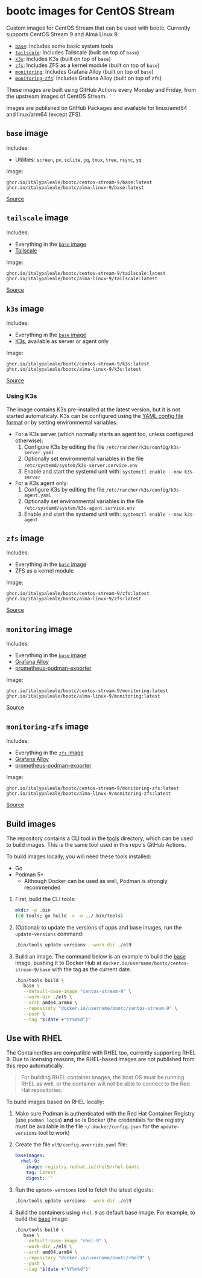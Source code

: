 # bootc images for CentOS Stream

Custom images for CentOS Stream that can be used with bootc. Currently supports CentOS Stream 9 and Alma Linux 9.

- [`base`](#base-image): Includes some basic system tools
- [`tailscale`](#tailscale-image): Includes Tailscale (built on top of `base`)
- [`k3s`](#k3s-image): Includes K3s (built on top of `base`)
- [`zfs`](#zfs-image): Includes ZFS as a kernel module (built on top of `base`)
- [`monitoring`](#monitoring-image): Includes Grafana Alloy (built on top of `base`)
- [`monitoring-zfs`](#monitoring-zfs-image): Includes Grafana Alloy (built on top of `zfs`)

These images are built using GitHub Actions every Monday and Friday, from the upstream images of CentOS Stream.

Images are published on GitHub Packages and available for linux/amd64 and linux/arm64 (except ZFS).

## `base` image

Includes:

- Utilities: `screen`, `pv`, `sqlite`, `jq`, `tmux`, `tree`, `rsync`, `yq`

Image:

```text
ghcr.io/italypaleale/bootc/centos-stream-9/base:latest
ghcr.io/italypaleale/bootc/alma-linux-9/base:latest
```

[Source](./el9/containers/base/)

## `tailscale` image

Includes:

- Everything in the [`base` image](#base-image)
- [Tailscale](https://tailscale.com/)

Image:

```text
ghcr.io/italypaleale/bootc/centos-stream-9/tailscale:latest
ghcr.io/italypaleale/bootc/alma-linux-9/tailscale:latest
```

[Source](./el9/containers/tailscale/)

## `k3s` image

Includes:

- Everything in the [`base` image](#base-image)
- [K3s](https://k3s.io/), available as server or agent only

Image:

```text
ghcr.io/italypaleale/bootc/centos-stream-9/k3s:latest
ghcr.io/italypaleale/bootc/alma-linux-9/k3s:latest
```

[Source](./el9/containers/k3s/)

### Using K3s

The image contains K3s pre-installed at the latest version, but it is not started automaticaly. K3s can be configured using the [YAML config file format](https://docs.k3s.io/installation/configuration) or by setting environmental variables.

- For a K3s server (which normally starts an agent too, unless configured otherwise):
   1. Configure K3s by editing the file `/etc/rancher/k3s/config/k3s-server.yaml`
   2. Optionally set environmental variables in the file `/etc/systemd/system/k3s-server.service.env`
   3. Enable and start the systemd unit with: `systemctl enable --now k3s-server`
- For a K3s agent only:
   1. Configure K3s by editing the file `/etc/rancher/k3s/config/k3s-agent.yaml`
   2. Optionally set environmental variables in the file `/etc/systemd/system/k3s-agent.service.env`
   3. Enable and start the systemd unit with: `systemctl enable --now k3s-agent`

## `zfs` image

Includes:

- Everything in the [`base` image](#base-image)
- ZFS as a kernel module

Image:

```text
ghcr.io/italypaleale/bootc/centos-stream-9/zfs:latest
ghcr.io/italypaleale/bootc/alma-linux-9/zfs:latest
```

[Source](./el9/containers/zfs/)

## `monitoring` image

Includes:

- Everything in the [`base` image](#base-image)
- [Grafana Alloy](https://github.com/grafana/alloy)
- [prometheus-podman-exporter](https://github.com/containers/prometheus-podman-exporter)

Image:

```text
ghcr.io/italypaleale/bootc/centos-stream-9/monitoring:latest
ghcr.io/italypaleale/bootc/alma-linux-9/monitoring:latest
```

[Source](./el9/containers/monitoring/)

## `monitoring-zfs` image

Includes:

- Everything in the [`zfs` image](#zfs-image)
- [Grafana Alloy](https://github.com/grafana/alloy)
- [prometheus-podman-exporter](https://github.com/containers/prometheus-podman-exporter)

Image:

```text
ghcr.io/italypaleale/bootc/centos-stream-9/monitoring-zfs:latest
ghcr.io/italypaleale/bootc/alma-linux-9/monitoring-zfs:latest
```

[Source](./el9/containers/monitoring-zfs/)

## Build images

The repository contains a CLI tool in the [tools](./tools/) directory, which can be used to build images. This is the same tool used in this repo's GitHub Actions.

To build images locally, you will need these tools installed:

- Go
- Podman 5+
  - Although Docker can be used as well, Podman is strongly recommended

1. First, build the CLI tools:

   ```sh
   mkdir -p .bin
   (cd tools; go build -v -o ../.bin/tools)
   ```

2. (Optional) to update the versions of apps and base images, run the `update-versions` command:

   ```sh
   .bin/tools update-versions --work-dir ./el9
   ```

3. Build an image. The command below is an example to build the [base](./el9/containers/base) image, pushing it to Docker Hub at `docker.io/username/bootc/centos-stream-9/base` with the tag as the current date.

   ```sh
   .bin/tools build \
      base \
      --default-base-image "centos-stream-9" \
      --work-dir ./el9 \
      --arch amd64,arm64 \
      --repository "docker.io/username/bootc/centos-stream-9" \
      --push \
      --tag "$(date +"%Y%m%d")"
   ```

## Use with RHEL

The Containerfiles are compatible with RHEL too, currently supporting RHEL 9. Due to licensing reasons, the RHEL-based images are not published from this repo automatically.

> For building RHEL container images, the host OS must be running RHEL as well, or the container will not be able to connect to the Red Hat repositories.

To build images based on RHEL locally:

1. Make sure Podman is authenticated with the Red Hat Container Registry (use `podman login`) **and** so is Docker (the credentials for the registry must be available in the file `~/.docker/config.json` for the `update-versions` tool to work)
2. Create the file `el9/config.override.yaml` file:

   ```yaml
   baseImages:
     rhel-9:
       image: registry.redhat.io/rhel9/rhel-bootc
       tag: latest
       digest: ''
   ```

3. Run the `update-versions` tool to fetch the latest digests:

   ```sh
   .bin/tools update-versions --work-dir ./el9
   ```

4. Build the containers using `rhel-9` as default base image. For example, to build the [base](./el9/containers/base) image:

   ```sh
   .bin/tools build \
      base \
      --default-base-image "rhel-9" \
      --work-dir ./el9 \
      --arch amd64,arm64 \
      --repository "docker.io/username/bootc/rhel9" \
      --push \
      --tag "$(date +"%Y%m%d")"
   ```
